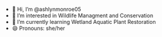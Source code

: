 - 👋 Hi, I’m @ashlynmonroe05
- 👀 I’m interested in Wildlife Managment and Conservation
- 🌱 I’m currently learning Wetland Aquatic Plant Restoration
- 😄 Pronouns: she/her

<!---
ashlynmonroe05/ashlynmonroe05 is a ✨ special ✨ repository because its `README.md` (this file) appears on your GitHub profile.
You can click the Preview link to take a look at your changes.
--->
